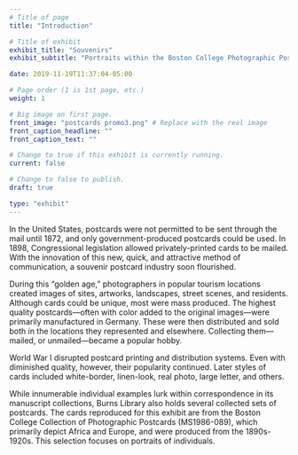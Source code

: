 ```yaml
---
# Title of page
title: "Introduction"

# Title of exhibit
exhibit_title: "Souvenirs"
exhibit_subtitle: "Portraits within the Boston College Photographic Postcard Collection"

date: 2019-11-19T11:37:04-05:00

# Page order (1 is 1st page, etc.)
weight: 1 

# Big image on first page.
front_image: "postcards promo3.png" # Replace with the real image
front_caption_headline: ""
front_caption_text: ""

# Change to true if this exhibit is currently running.
current: false

# Change to false to publish.
draft: true

type: "exhibit"
---
```


In the United States, postcards were not permitted to be sent through the mail until 1872, and only government-produced postcards could be used. In 1898, Congressional legislation allowed privately-printed cards to be mailed. With the innovation of this new, quick, and attractive method of communication, a souvenir postcard industry soon flourished.

During this “golden age,” photographers in popular tourism locations created images of sites, artworks, landscapes, street scenes, and residents. Although cards could be unique, most were mass produced. The highest quality postcards—often with color added to the original images—were primarily manufactured in Germany. These were then distributed and sold both in the locations they represented and elsewhere. Collecting them—mailed, or unmailed—became a popular hobby. 

World War I disrupted postcard  printing and distribution systems. Even with diminished quality, however, their popularity continued. Later styles of cards included white-border, linen-look, real photo, large letter, and others. 

While innumerable individual examples lurk within correspondence in its manuscript collections, Burns Library also holds several collected sets of postcards. The cards reproduced for this exhibit are from the Boston College Collection of Photographic Postcards (MS1986-089), which primarily depict Africa and Europe, and were produced from the 1890s-1920s. This selection focuses on portraits of individuals.
